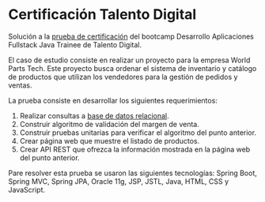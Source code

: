 # Certificación Talento Digital

Solución a la [prueba de certificación](Caso%20WorldParts%20Catalog%20%26%20Inventory.pdf) del bootcamp Desarrollo Aplicaciones Fullstack Java Trainee de Talento Digital.

El caso de estudio consiste en realizar un proyecto para la empresa World Parts Tech. Este proyecto busca ordenar el sistema de inventario y catálogo de productos que utilizan los vendedores para la gestión de pedidos y ventas.

La prueba consiste en desarrollar los siguientes requerimientos:
1. Realizar consultas a [base de datos relacional](er-diagram.png).
2. Construir algoritmo de validación del margen de venta.
3. Construir pruebas unitarias para verificar el algoritmo del punto anterior.
4. Crear página web que muestre el listado de productos.
5. Crear API REST que ofrezca la información mostrada en la página web del punto anterior.

Pare resolver esta prueba se usaron las siguientes tecnologías: Spring Boot, Spring MVC, Spring JPA, Oracle 11g, JSP, JSTL, Java, HTML, CSS y JavaScript.
